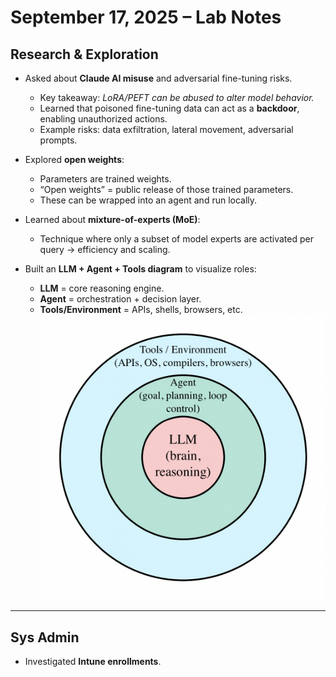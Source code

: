 # September 17, 2025 – Lab Notes

## Research & Exploration
- Asked about **Claude AI misuse** and adversarial fine-tuning risks.  
  - Key takeaway: *LoRA/PEFT can be abused to alter model behavior.*  
  - Learned that poisoned fine-tuning data can act as a **backdoor**, enabling unauthorized actions.  
  - Example risks: data exfiltration, lateral movement, adversarial prompts.

- Explored **open weights**:  
  - Parameters are trained weights.  
  - “Open weights” = public release of those trained parameters.  
  - These can be wrapped into an agent and run locally.

- Learned about **mixture-of-experts (MoE)**:  
  - Technique where only a subset of model experts are activated per query → efficiency and scaling.  

- Built an **LLM + Agent + Tools diagram** to visualize roles:  
  - **LLM** = core reasoning engine.  
  - **Agent** = orchestration + decision layer.  
  - **Tools/Environment** = APIs, shells, browsers, etc.
![diagram](assets/img/llm/2025-09-17-llm-agent-tools-diagram.png)

---

## Sys Admin
- Investigated **Intune enrollments**.
